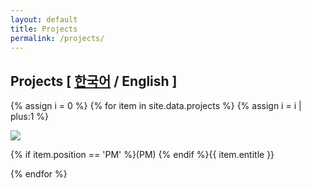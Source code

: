 ```yaml
---
layout: default
title: Projects
permalink: /projects/
---
```


<!-- ## Projects -->
<!-- 
<ul class="terminal">
{% assign i = 0 %}
{% for item in site.data.projects %}
  {% assign i = i | plus:1 %}
  <li class="js-line line" id="L{{ i }}-J">
  <a href="#L{{ i }}" class="line-link">{{ i }}</a>
  <div>
      {% if item.position == 'PM' %}(PM) {% endif %}{{ item.entitle }}, {{ item.enorg }}, {{ item.duration }}.
  </div>
  </li>
{% endfor %}
</ul> -->

## Projects <span class="smol">[ <a href="/projects/ko/">한국어</a> / English ]</span>


{% assign i = 0 %}
{% for item in site.data.projects %}
  {% assign i = i | plus:1 %}
  <div class="project">
      <img src="/assets/logo/{{ item.logo }}.png">
      <p>{% if item.position == 'PM' %}(PM) {% endif %}{{ item.entitle }}</p>
  </div>
{% endfor %}


<!-- 
<h2 class="text">Latest note  <span class="smol">[Jan 16, 2021]</span></h2>
<div class="note">
  <p>I’ve muted so many people on Facebook that whenever I add a new friend, Facebook will show every single one of their post to me because there’s often nothing else new. And I then have to mute the new friend because wow friend how did you get the time to post stuff daily?</p>

<p>Perhaps I just need a weekly digest of how my friends are doing.</p>

</div> -->

